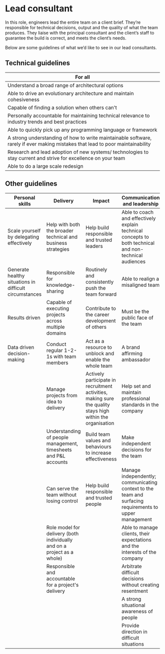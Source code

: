 # Lead consultant

In this role, engineers lead the entire team on a client brief. They’re responsible for technical decisions, output and the quality of what the team produces. They liaise with the principal consultant and the client’s staff to guarantee the build is correct, and meets the client’s needs.

Below are some guidelines of what we’d like to see in our lead consultants.

## Technical guidelines

| For all |
| ------ |
| Understand a broad range of architectural options |
| Able to drive an evolutionary architecture and maintain cohesiveness |
| Capable of finding a solution when others can't |
| Personally accountable for maintaining technical relevance to industry trends and best practices |
| Able to quickly pick up any programming language or framework |
| A strong understanding of how to write maintainable software, rarely if ever making mistakes that lead to poor maintainability |
| Research and lead adoption of new systems/ technologies to stay current and strive for excellence on your team |
| Able to do a large scale redesign |

## Other guidelines

| Personal skills | Delivery | Impact | Communication and leadership |
| ------ | ------ | ------ | ------ |
| Scale yourself by delegating effectively | Help with both the broader technical and business strategies | Help build responsible and trusted leaders | Able to coach and effectively explain technical concepts to both technical and non-technical audiences |
| Generate healthy situations in difficult circumstances | Responsible for knowledge-sharing | Routinely and consistently push the team forward | Able to realign a misaligned team |
| Results driven | Capable of executing projects across multiple domains | Contribute to the career development of others | Must be the public face of the team |
| Data driven decision-making | Conduct regular 1-2-1s with team members | Act as a resource to unblock and enable the whole team | A brand affirming ambassador |
|  | Manage projects from idea to delivery | Actively participate in recruitment activities, making sure the quality stays high within the organisation | Help set and maintain professional standards in the company |
|  | Understanding of people management, timesheets and P&L accounts | Build team values and behaviours to increase effectiveness | Make independent decisions for the team |
|  | Can serve the team without losing control | Help build responsible and trusted people | Manage independently; communicating context to the team and surfacing requirements to upper management |
|  | Role model for delivery (both individually and on a project as a whole) | | Able to manage clients, their expectations and the interests of the company |
|  | Responsible and accountable for a project's delivery |  | Arbitrate difficult decisions without creating resentment |
|  |  |  | A strong situational awareness of people |
|  |  |  | Provide direction in difficult situations |
